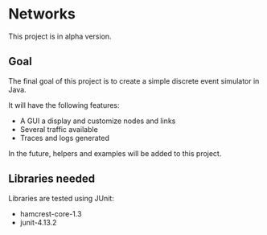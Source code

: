 # Networks

This project is in alpha version.

## Goal

The final goal of this project is to create a simple discrete event simulator in Java.

It will have the following features:

 - A GUI a display and customize nodes and links
 - Several traffic available
 - Traces and logs generated

In the future, helpers and examples will be added to this project.

## Libraries needed

Libraries are tested using JUnit:

 - hamcrest-core-1.3
 - junit-4.13.2